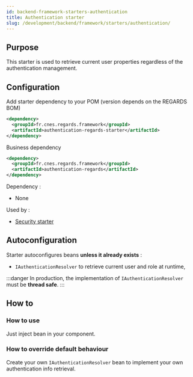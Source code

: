 ```yaml
---
id: backend-framework-starters-authentication
title: Authentication starter
slug: /development/backend/framework/starters/authentication/
---
```



## Purpose

This starter is used to retrieve current user properties regardless of the authentication management.

## Configuration

Add starter dependency to your POM (version depends on the REGARDS BOM)

```xml
<dependency>
  <groupId>fr.cnes.regards.framework</groupId>
  <artifactId>authentication-regards-starter</artifactId>
</dependency>
```

Business dependency

```xml
<dependency>
  <groupId>fr.cnes.regards.framework</groupId>
  <artifactId>authentication-regards</artifactId>
</dependency>
```

Dependency :

* None

Used by :

* [Security starter](../security/)

## Autoconfiguration

Starter autoconfigures beans **unless it already exists** :

* `IAuthenticationResolver` to retrieve current user and role at runtime,

:::danger
In production, the implementation of `IAuthenticationResolver` must be **thread safe**.
:::

## How to

### How to use

Just inject bean in your component.

### How to override default behaviour

Create your own `IAuthenticationResolver` bean to implement your own authentication info retrieval.
